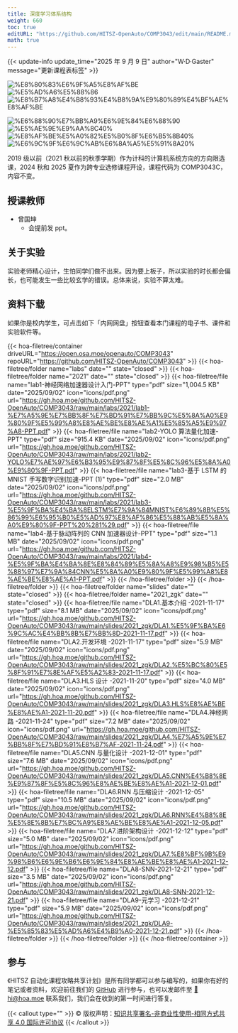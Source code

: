 ```yaml
---
title: 深度学习体系结构
weight: 660
toc: true
editURL: "https://github.com/HITSZ-OpenAuto/COMP3043/edit/main/README.md"
math: true
---
```


{{< update-info update_time="2025 年 9 月 9 日" author="W·D·Gaster" message="更新课程表标签" >}}

<div class="hoa-badge">

![%E8%80%83%E6%9F%A5%E8%AF%BE](https://img.shields.io/badge/%E8%80%83%E6%9F%A5%E8%AF%BE-green)
![%E5%AD%A6%E5%88%86](https://img.shields.io/badge/%E5%AD%A6%E5%88%86-2-moccasin)
![%E8%B7%A8%E4%B8%93%E4%B8%9A%E9%80%89%E4%BF%AE%E8%AF%BE](https://img.shields.io/badge/%E8%B7%A8%E4%B8%93%E4%B8%9A%E9%80%89%E4%BF%AE%E8%AF%BE-lightskyblue)

![%E6%88%90%E7%BB%A9%E6%9E%84%E6%88%90](https://img.shields.io/badge/%E6%88%90%E7%BB%A9%E6%9E%84%E6%88%90-gold)
![%E5%AE%9E%E9%AA%8C40%](https://img.shields.io/badge/%E5%AE%9E%E9%AA%8C-40%25-wheat)
![%E8%AF%BE%E5%A0%82%E5%B0%8F%E6%B5%8B40%](https://img.shields.io/badge/%E8%AF%BE%E5%A0%82%E5%B0%8F%E6%B5%8B-40%25-wheat)
![%E6%9C%9F%E6%9C%AB%E6%8A%A5%E5%91%8A20%](https://img.shields.io/badge/%E6%9C%9F%E6%9C%AB%E6%8A%A5%E5%91%8A-20%25-wheat)

</div>

2019 级以前（2021 秋以前的秋季学期）作为计科的计算机系统方向的方向限选课，2024 秋和 2025 夏作为跨专业选修课程开设，课程代码为 COMP3043C，内容不变。

## 授课教师

- 曾国坤
  - 会提前发 ppt。

## 关于实验

实验老师精心设计，生怕同学们做不出来。因为要上板子，所以实验的时长都会偏长，也可能发生一些比较玄学的错误。总体来说，实验不算太难。

## 资料下载

如果你是校内学生，可点击如下「内网网盘」按钮查看本门课程的电子书、课件和实验软件等。

{{< hoa-filetree/container driveURL="https://open.osa.moe/openauto/COMP3043" repoURL="https://github.com/HITSZ-OpenAuto/COMP3043" >}}
{{< hoa-filetree/folder name="labs" date="" state="closed" >}}
{{< hoa-filetree/folder name="2021" date="" state="closed" >}}
{{< hoa-filetree/file name="lab1-神经网络加速器设计入门-PPT" type="pdf" size="1,004.5 KB" date="2025/09/02" icon="icons/pdf.png" url="https://gh.hoa.moe/github.com/HITSZ-OpenAuto/COMP3043/raw/main/labs/2021/lab1-%E7%A5%9E%E7%BB%8F%E7%BD%91%E7%BB%9C%E5%8A%A0%E9%80%9F%E5%99%A8%E8%AE%BE%E8%AE%A1%E5%85%A5%E9%97%A8-PPT.pdf" >}}
{{< hoa-filetree/file name="lab2-YOLO 算法量化加速-PPT" type="pdf" size="915.4 KB" date="2025/09/02" icon="icons/pdf.png" url="https://gh.hoa.moe/github.com/HITSZ-OpenAuto/COMP3043/raw/main/labs/2021/lab2-YOLO%E7%AE%97%E6%B3%95%E9%87%8F%E5%8C%96%E5%8A%A0%E9%80%9F-PPT.pdf" >}}
{{< hoa-filetree/file name="lab3-基于 LSTM 的 MNIST 手写数字识别加速-PPT (1)" type="pdf" size="2.0 MB" date="2025/09/02" icon="icons/pdf.png" url="https://gh.hoa.moe/github.com/HITSZ-OpenAuto/COMP3043/raw/main/labs/2021/lab3-%E5%9F%BA%E4%BA%8ELSTM%E7%9A%84MNIST%E6%89%8B%E5%86%99%E6%95%B0%E5%AD%97%E8%AF%86%E5%88%AB%E5%8A%A0%E9%80%9F-PPT%20%281%29.pdf" >}}
{{< hoa-filetree/file name="lab4-基于脉动阵列的 CNN 加速器设计-PPT" type="pdf" size="1.1 MB" date="2025/09/02" icon="icons/pdf.png" url="https://gh.hoa.moe/github.com/HITSZ-OpenAuto/COMP3043/raw/main/labs/2021/lab4-%E5%9F%BA%E4%BA%8E%E8%84%89%E5%8A%A8%E9%98%B5%E5%88%97%E7%9A%84CNN%E5%8A%A0%E9%80%9F%E5%99%A8%E8%AE%BE%E8%AE%A1-PPT.pdf" >}}
{{< /hoa-filetree/folder >}}
{{< /hoa-filetree/folder >}}
{{< hoa-filetree/folder name="slides" date="" state="closed" >}}
{{< hoa-filetree/folder name="2021_zgk" date="" state="closed" >}}
{{< hoa-filetree/file name="DLA1.基本介绍 -2021-11-17" type="pdf" size="8.1 MB" date="2025/09/02" icon="icons/pdf.png" url="https://gh.hoa.moe/github.com/HITSZ-OpenAuto/COMP3043/raw/main/slides/2021_zgk/DLA1.%E5%9F%BA%E6%9C%AC%E4%BB%8B%E7%BB%8D-2021-11-17.pdf" >}}
{{< hoa-filetree/file name="DLA2.开发环境 -2021-11-17" type="pdf" size="5.9 MB" date="2025/09/02" icon="icons/pdf.png" url="https://gh.hoa.moe/github.com/HITSZ-OpenAuto/COMP3043/raw/main/slides/2021_zgk/DLA2.%E5%BC%80%E5%8F%91%E7%8E%AF%E5%A2%83-2021-11-17.pdf" >}}
{{< hoa-filetree/file name="DLA3.HLS 设计 -2021-11-20" type="pdf" size="4.0 MB" date="2025/09/02" icon="icons/pdf.png" url="https://gh.hoa.moe/github.com/HITSZ-OpenAuto/COMP3043/raw/main/slides/2021_zgk/DLA3.HLS%E8%AE%BE%E8%AE%A1-2021-11-20.pdf" >}}
{{< hoa-filetree/file name="DLA4.神经网路 -2021-11-24" type="pdf" size="7.2 MB" date="2025/09/02" icon="icons/pdf.png" url="https://gh.hoa.moe/github.com/HITSZ-OpenAuto/COMP3043/raw/main/slides/2021_zgk/DLA4.%E7%A5%9E%E7%BB%8F%E7%BD%91%E8%B7%AF-2021-11-24.pdf" >}}
{{< hoa-filetree/file name="DLA5.CNN 与量化设计 -2021-12-01" type="pdf" size="7.6 MB" date="2025/09/02" icon="icons/pdf.png" url="https://gh.hoa.moe/github.com/HITSZ-OpenAuto/COMP3043/raw/main/slides/2021_zgk/DLA5.CNN%E4%B8%8E%E9%87%8F%E5%8C%96%E8%AE%BE%E8%AE%A1-2021-12-01.pdf" >}}
{{< hoa-filetree/file name="DLA6.RNN 与压缩设计 -2021-12-05" type="pdf" size="10.5 MB" date="2025/09/02" icon="icons/pdf.png" url="https://gh.hoa.moe/github.com/HITSZ-OpenAuto/COMP3043/raw/main/slides/2021_zgk/DLA6.RNN%E4%B8%8E%E5%8E%8B%E7%BC%A9%E8%AE%BE%E8%AE%A1-2021-12-05.pdf" >}}
{{< hoa-filetree/file name="DLA7.进阶架构设计 -2021-12-12" type="pdf" size="5.0 MB" date="2025/09/02" icon="icons/pdf.png" url="https://gh.hoa.moe/github.com/HITSZ-OpenAuto/COMP3043/raw/main/slides/2021_zgk/DLA7.%E8%BF%9B%E9%98%B6%E6%9E%B6%E6%9E%84%E8%AE%BE%E8%AE%A1-2021-12-12.pdf" >}}
{{< hoa-filetree/file name="DLA8-SNN-2021-12-21" type="pdf" size="3.5 MB" date="2025/09/02" icon="icons/pdf.png" url="https://gh.hoa.moe/github.com/HITSZ-OpenAuto/COMP3043/raw/main/slides/2021_zgk/DLA8-SNN-2021-12-21.pdf" >}}
{{< hoa-filetree/file name="DLA9-元学习 -2021-12-21" type="pdf" size="5.9 MB" date="2025/09/02" icon="icons/pdf.png" url="https://gh.hoa.moe/github.com/HITSZ-OpenAuto/COMP3043/raw/main/slides/2021_zgk/DLA9-%E5%85%83%E5%AD%A6%E4%B9%A0-2021-12-21.pdf" >}}
{{< /hoa-filetree/folder >}}
{{< /hoa-filetree/folder >}}
{{< /hoa-filetree/container >}}

## 参与

《HITSZ 自动化课程攻略共享计划》是所有同学都可以参与编写的，如果你有好的笔记或者资料，欢迎前往我们的 [GitHub](https://github.com/HITSZ-OpenAuto) 进行参与，也可以发邮件至 [📮hi@hoa.moe](mailto:hi@hoa.moe) 联系我们，我们会在收到的第一时间进行答复。

{{< callout type="" >}}
  © 版权声明：[知识共享署名-非商业性使用-相同方式共享 4.0 国际许可协议](https://creativecommons.org/licenses/by-nc-sa/4.0/)
{{< /callout >}}


